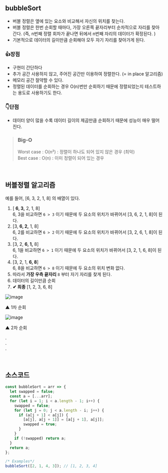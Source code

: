 
## bubbleSort

- 버블 정렬은 옆에 있는 요소와 비교해서 자신의 위치를 찾는다.
- 버블 정렬은 한번 순회할 때마다, 가장 오른쪽 끝자리부터 순차적으로 자리를 찾아간다. 
(즉, n번째 정렬 회차가 끝나면 뒤에서 n번째 자리의 데이터가 확정된다. )
- 기본적으로 데이터의 길이만큼 순회해야 모두 자기 자리를 찾아가게 된다.


### 👍장점
- 구현이 간단하다
- 추가 공간 사용하지 않고, 주어진 공간만 이용하여 정렬한다. (= in place 알고리즘)
- 메모리 공간 절약할 수 있다.
- 정렬된 데이터를 순회하는 경우 O(n)번만 순회하기 때문에 정렬되었는지 테스트하는 용도로 사용하기도 한다.

### 👇단점
- 데이터 양이 많을 수록 데이터 길이의 제곱만큼 순회하기 때문에 성능이 매우 떨어진다.

> ### Big-O
> Worst case : O(n²) : 정렬이 하나도 되어 있지 않은 경우 (최악)  
> Best case : O(n) : 이미 정렬이 되어 있는 경우
 
<br>

## 버블정렬 알고리즘

예를 들어, [6, 3, 2, 1, 8] 의 배열이 있다.

1. [ **6, 3,** 2, 1, 8]  
6, 3을 비교하면 `6 > 3` 이기 때문에 두 요소의 위치가 바뀌어서 [3, 6, 2, 1, 8]이 된다.
2. [3, **6, 2,** 1, 8]  
6, 2를 비교하면 `6 > 2` 이기 때문에 두 요소의 위치가 바뀌어서 [3, 2, 6, 1, 8]이 된다.
3. [3, 2, **6, 1,** 8]  
6, 1을 비교하면 `6 > 1` 이기 때문에 두 요소의 위치가 바뀌어서 [3, 2, 1, 6, 8]이 된다.
4. [3, 2, 1, **6, 8**]  
6, 8을 비교하면 `6 > 8` 이기 때문에 두 요소의 위치 변화 없다.
5. 따라서 **가장 우측 끝자리** `8` 부터 자기 자리를 찾게 된다.
6. 데이터의 길이만큼 순회
7. **✔ 최종**  [1, 2, 3, 6, 8]

![image](https://user-images.githubusercontent.com/47467774/120286544-54c87280-c2f9-11eb-8adc-4bd7d75c7aac.png)

▲ 1차 순회

![image](https://user-images.githubusercontent.com/47467774/120287249-0e274800-c2fa-11eb-929b-dcae79de2e94.png)

▲ 2차 순회

.  
.  
.  


<br>

## 소스코드

```javascript
const bubbleSort = arr => {
  let swapped = false;
  const a = [...arr];
  for (let i = 1; i < a.length - 1; i++) {
    swapped = false;
    for (let j = 0; j < a.length - i; j++) {
      if (a[j + 1] < a[j]) {
        [a[j], a[j + 1]] = [a[j + 1], a[j]];
        swapped = true;
      }
    }
    if (!swapped) return a;
  }
  return a;
};

/* Examples*/
bubbleSort([2, 1, 4, 3]); // [1, 2, 3, 4]
```

  
